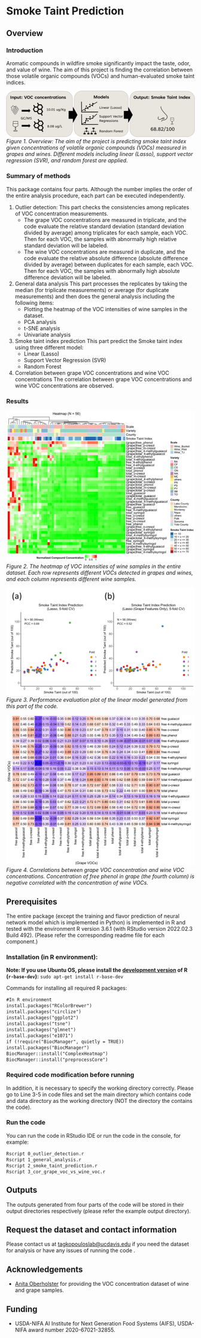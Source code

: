 # Smoke Taint Prediction
## Overview

### Introduction
Aromatic compounds in wildfire smoke significantly impact the taste, odor, and value of wine. The aim of this project is finding the correlation between those volatile organic compounds (VOCs) and human-evaluated smoke taint indices. 

![Figure 1. Overview: The aim of the project is predicting smoke taint index given concentrations of volatile organic compounds (VOCs) measured in grapes and wines. Different models including linear (Lasso), support vector regression (SVR), and random forest are applied.](./figure/figure1.svg)
*Figure 1. Overview: The aim of the project is predicting smoke taint index given concentrations of volatile organic compounds (VOCs) measured in grapes and wines. Different models including linear (Lasso), support vector regression (SVR), and random forest are applied.*

### Summary of methods
This package contains four parts. Although the number implies the order of the entire analysis procedure, each part can be executed independently.
 1. Outlier detection:
 This part checks the consistencies among replicates of VOC concentration measurements. 
     - The grape VOC concentrations are measured in triplicate, and the code evaluate the relative standard deviation (standard deviation divided by average) among triplicates for each sample, each VOC. Then for each VOC, the samples with abnormally high relative standard deviation will be labeled.
     -  The wine VOC concentrations are measured in duplicate, and the code evaluate the relative absolute difference (absolute difference divided by average) between duplicates for each sample, each VOC. Then for each VOC, the samples with abnormally high absolute difference deviation will be labeled.
 2. General data analysis
 This part processes the replicates by taking the median (for triplicate measurements) or average (for duplicate measurements) and then does the general analysis including the following items:
     - Plotting the heatmap of the VOC intensities of wine samples in the dataset.
     - PCA analysis
     - t-SNE analysis
     - Univariate analysis
 3. Smoke taint index prediction
 This part predict the Smoke taint index using three different model:
     - Linear (Lasso)
     - Support Vector Regression (SVR)
     - Random Forest
 4. Correlation between grape VOC concentrations and wine VOC concentrations
 The correlation between grape VOC concentrations and wine VOC concentrations are observed.
 
### Results

![Figure 2. The heatmap of VOC intensities of wine samples in the entire dataset. Each row represents different VOCs detected in grapes and wines, and each column represents different wine samples.](./figure/figure2.svg)
     *Figure 2. The heatmap of VOC intensities of wine samples in the entire dataset. Each row represents different VOCs detected in grapes and wines, and each column represents different wine samples.*

![Figure 3. Performance evaluation plot of the linear model generated from this part of the code.](./figure/figure3.svg)
     *Figure 3. Performance evaluation plot of the linear model generated from this part of the code.*

![Figure 4. Correlations between grape VOC concentration and wine VOC concentrations. Concentration of free phenol in grape (the fourth column) is negative correlated with the concentration of wine VOCs.](./figure/figure4.svg)
 *Figure 4. Correlations between grape VOC concentration and wine VOC concentrations. Concentration of free phenol in grape (the fourth column) is negative correlated with the concentration of wine VOCs.*

## Prerequisites
The entire package (except the training and flavor prediction of neural network model which is implemented in Python) is implemented in R and tested with the environment R version 3.6.1 (with RStudio version 2022.02.3 Build 492).
(Please refer the corresponding readme file for each component.)

### Installation (in R environment):

 **Note: If you use Ubuntu OS, please install the [development version](https://packages.ubuntu.com/focal/r-base-dev) of R (`r-base-dev`):**
 `sudo apt-get install r-base-dev`
 
Commands for installing all required R packages:

    #In R environment
    install.packages("RColorBrewer")
    install.packages("circlize")
    install.packages("ggplot2")
    install.packages("tsne")
    install.packages("glmnet")
    install.packages("e1071")
    if (!require("BiocManager", quietly = TRUE))
    install.packages("BiocManager")
    BiocManager::install("ComplexHeatmap")
    BiocManager::install("preprocessCore")

### Required code modification before running
In addition, it is necessary to specify the working directory correctly. Please go to Line 3-5 in code files and set the main directory which contains code and data directory as the working directory (NOT the directory the contains the code).

### Run the code
You can run the code in RStudio IDE or run the code in the console, for example:

    Rscript 0_outlier_detection.r
    Rscript 1_general_analysis.r
    Rscript 2_smoke_taint_prediction.r
    Rscript 3_cor_grape_voc_vs_wine_voc.r

## Outputs
The outputs generated from four parts of the code will be stored in their output directories respectively (please refer the example output directory).


## Request the dataset and contact information
Please contact us at [tagkopouloslab@ucdavis.edu](mailto:tagkopouloslab@ucdavis.edu) if you need the dataset for analysis or have any issues of running the code .

## Acknowledgements

-   [Anita Oberholster](https://wineserver.ucdavis.edu/people/anita-oberholster#/) for providing the VOC concentration dataset of wine and grape samples.

## Funding

-   USDA-NIFA AI Institute for Next Generation Food Systems (AIFS), USDA-NIFA award number 2020-67021-32855.